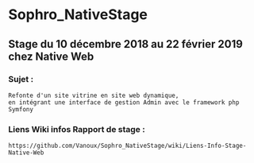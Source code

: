 # Sophro_NativeStage

## Stage du 10 décembre 2018 au 22 février 2019 chez Native Web

### Sujet : 
    Refonte d'un site vitrine en site web dynamique,
    en intégrant une interface de gestion Admin avec le framework php Symfony 

### Liens Wiki infos Rapport de stage :
    https://github.com/Vanoux/Sophro_NativeStage/wiki/Liens-Info-Stage-Native-Web
